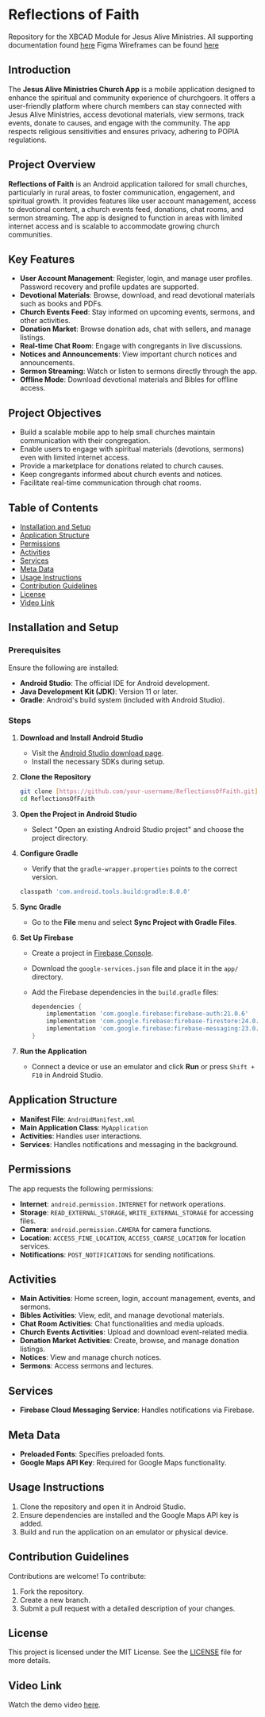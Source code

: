
# Reflections of Faith

Repository for the XBCAD Module for Jesus Alive Ministries.
All supporting documentation found [here](https://drive.google.com/drive/folders/1KRhs-EBxGe6Vkipllho2r-JUNwd8YTc-?usp=sharing)
Figma Wireframes can be found [here](https://www.figma.com/design/DcaXUXl4wDbnxy2uZmPJGY/Reflections-of-Faith?node-id=9-2&t=9gjmUDTCxQWXLELS-1)

## Introduction

The **Jesus Alive Ministries Church App** is a mobile application designed to enhance the spiritual and community experience of churchgoers. It offers a user-friendly platform where church members can stay connected with Jesus Alive Ministries, access devotional materials, view sermons, track events, donate to causes, and engage with the community. The app respects religious sensitivities and ensures privacy, adhering to POPIA regulations.

## Project Overview

**Reflections of Faith** is an Android application tailored for small churches, particularly in rural areas, to foster communication, engagement, and spiritual growth. It provides features like user account management, access to devotional content, a church events feed, donations, chat rooms, and sermon streaming. The app is designed to function in areas with limited internet access and is scalable to accommodate growing church communities.

## Key Features

- **User Account Management**: Register, login, and manage user profiles. Password recovery and profile updates are supported.
- **Devotional Materials**: Browse, download, and read devotional materials such as books and PDFs.
- **Church Events Feed**: Stay informed on upcoming events, sermons, and other activities.
- **Donation Market**: Browse donation ads, chat with sellers, and manage listings.
- **Real-time Chat Room**: Engage with congregants in live discussions.
- **Notices and Announcements**: View important church notices and announcements.
- **Sermon Streaming**: Watch or listen to sermons directly through the app.
- **Offline Mode**: Download devotional materials and Bibles for offline access.

## Project Objectives

- Build a scalable mobile app to help small churches maintain communication with their congregation.
- Enable users to engage with spiritual materials (devotions, sermons) even with limited internet access.
- Provide a marketplace for donations related to church causes.
- Keep congregants informed about church events and notices.
- Facilitate real-time communication through chat rooms.

## Table of Contents

- [Installation and Setup](#installation-and-setup)
- [Application Structure](#application-structure)
- [Permissions](#permissions)
- [Activities](#activities)
- [Services](#services)
- [Meta Data](#meta-data)
- [Usage Instructions](#usage-instructions)
- [Contribution Guidelines](#contribution-guidelines)
- [License](#license)
- [Video Link](#video-link)

## Installation and Setup

### Prerequisites

Ensure the following are installed:

- **Android Studio**: The official IDE for Android development.
- **Java Development Kit (JDK)**: Version 11 or later.
- **Gradle**: Android's build system (included with Android Studio).

### Steps

1. **Download and Install Android Studio**
   - Visit the [Android Studio download page](https://developer.android.com/studio).
   - Install the necessary SDKs during setup.
   
2. **Clone the Repository**

    ```bash
    git clone [https://github.com/your-username/ReflectionsOfFaith.git](https://github.com/ST10029788/ReflectionsOfFaith.git)
    cd ReflectionsOfFaith
    ```

3. **Open the Project in Android Studio**
   - Select "Open an existing Android Studio project" and choose the project directory.

4. **Configure Gradle**
   - Verify that the `gradle-wrapper.properties` points to the correct version.
   
   ```gradle
   classpath 'com.android.tools.build:gradle:8.0.0'
   ```

5. **Sync Gradle**
   - Go to the **File** menu and select **Sync Project with Gradle Files**.

6. **Set Up Firebase**
   - Create a project in [Firebase Console](https://console.firebase.google.com/).
   - Download the `google-services.json` file and place it in the `app/` directory.
   - Add the Firebase dependencies in the `build.gradle` files:

     ```gradle
     dependencies {
         implementation 'com.google.firebase:firebase-auth:21.0.6'
         implementation 'com.google.firebase:firebase-firestore:24.0.1'
         implementation 'com.google.firebase:firebase-messaging:23.0.0'
     }
     ```

7. **Run the Application**
   - Connect a device or use an emulator and click **Run** or press `Shift + F10` in Android Studio.

## Application Structure

- **Manifest File**: `AndroidManifest.xml`
- **Main Application Class**: `MyApplication`
- **Activities**: Handles user interactions.
- **Services**: Handles notifications and messaging in the background.

## Permissions

The app requests the following permissions:

- **Internet**: `android.permission.INTERNET` for network operations.
- **Storage**: `READ_EXTERNAL_STORAGE`, `WRITE_EXTERNAL_STORAGE` for accessing files.
- **Camera**: `android.permission.CAMERA` for camera functions.
- **Location**: `ACCESS_FINE_LOCATION`, `ACCESS_COARSE_LOCATION` for location services.
- **Notifications**: `POST_NOTIFICATIONS` for sending notifications.

## Activities

- **Main Activities**: Home screen, login, account management, events, and sermons.
- **Bibles Activities**: View, edit, and manage devotional materials.
- **Chat Room Activities**: Chat functionalities and media uploads.
- **Church Events Activities**: Upload and download event-related media.
- **Donation Market Activities**: Create, browse, and manage donation listings.
- **Notices**: View and manage church notices.
- **Sermons**: Access sermons and lectures.

## Services

- **Firebase Cloud Messaging Service**: Handles notifications via Firebase.

## Meta Data

- **Preloaded Fonts**: Specifies preloaded fonts.
- **Google Maps API Key**: Required for Google Maps functionality.

## Usage Instructions

1. Clone the repository and open it in Android Studio.
2. Ensure dependencies are installed and the Google Maps API key is added.
3. Build and run the application on an emulator or physical device.

## Contribution Guidelines

Contributions are welcome! To contribute:

1. Fork the repository.
2. Create a new branch.
3. Submit a pull request with a detailed description of your changes.

## License

This project is licensed under the MIT License. See the [LICENSE](LICENSE) file for more details.

## Video Link

Watch the demo video [here](https://drive.google.com/drive/folders/1KRhs-EBxGe6Vkipllho2r-JUNwd8YTc-?usp=sharing).

